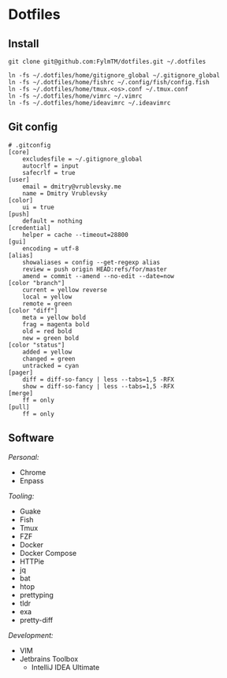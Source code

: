 # Dotfiles

## Install

```
git clone git@github.com:FylmTM/dotfiles.git ~/.dotfiles

ln -fs ~/.dotfiles/home/gitignore_global ~/.gitignore_global
ln -fs ~/.dotfiles/home/fishrc ~/.config/fish/config.fish
ln -fs ~/.dotfiles/home/tmux.<os>.conf ~/.tmux.conf
ln -fs ~/.dotfiles/home/vimrc ~/.vimrc
ln -fs ~/.dotfiles/home/ideavimrc ~/.ideavimrc
```

## Git config

```
# .gitconfig
[core]
    excludesfile = ~/.gitignore_global
    autocrlf = input
    safecrlf = true
[user]
    email = dmitry@vrublevsky.me
    name = Dmitry Vrublevsky
[color]
    ui = true
[push]
    default = nothing
[credential]
    helper = cache --timeout=28800
[gui]
    encoding = utf-8
[alias]
    showaliases = config --get-regexp alias
    review = push origin HEAD:refs/for/master
    amend = commit --amend --no-edit --date=now
[color "branch"]
    current = yellow reverse
    local = yellow
    remote = green
[color "diff"]
    meta = yellow bold
    frag = magenta bold
    old = red bold
    new = green bold
[color "status"]
    added = yellow
    changed = green
    untracked = cyan
[pager]
    diff = diff-so-fancy | less --tabs=1,5 -RFX
    show = diff-so-fancy | less --tabs=1,5 -RFX
[merge]
    ff = only
[pull]
    ff = only
```

## Software

*Personal:*

- Chrome
- Enpass

*Tooling:*

- Guake
- Fish
- Tmux
- FZF
- Docker
- Docker Compose
- HTTPie
- jq
- bat
- htop
- prettyping
- tldr
- exa
- pretty-diff

*Development:*

- VIM
- Jetbrains Toolbox
  - IntelliJ IDEA Ultimate

